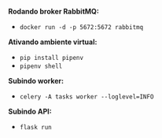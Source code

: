 
**Rodando broker RabbitMQ:**
 - `docker run -d -p 5672:5672 rabbitmq`

**Ativando ambiente virtual:**
 - `pip install pipenv`
 - `pipenv shell`

**Subindo worker:**
 - `celery -A tasks worker --loglevel=INFO`

**Subindo API:**
 - `flask run`
